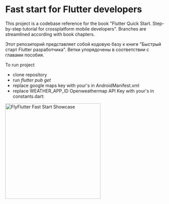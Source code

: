 <h1>Fast start for Flutter developers</h1>

This project is a codebase reference for the book "Flutter Quick Start. Step-by-step tutorial for crossplatform mobile developers". Branches are streamlined according with book chapters.

Этот репозиторий представляет собой кодовую базу к книге "Быстрый старт Flutter разработчика". Ветки упорядочены в соответствии с главами пособия.

To run project
 * clone repository
 * run <i>flutter pub get</i>
 * replace google maps key with your's in AndroidManifest.xml
        <meta-data android:name="com.google.android.geo.API_KEY"
            android:value="<INSERT YOUR API KEY HERE>"/>
 * replace WEATHER_APP_ID Openweathermap API Key with your's in constants.dart:

<img src="https://github.com/acinonyxjubatus/flyflutter_fast_start/blob/master/showcase.gif" alt="FlyFlutter Fast Start Showcase" width="300">
